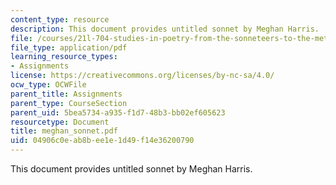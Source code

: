 ```yaml
---
content_type: resource
description: This document provides untitled sonnet by Meghan Harris.
file: /courses/21l-704-studies-in-poetry-from-the-sonneteers-to-the-metaphysicals-spring-2006/04906c0eab8bee1e1d49f14e36200790_meghan_sonnet.pdf
file_type: application/pdf
learning_resource_types:
- Assignments
license: https://creativecommons.org/licenses/by-nc-sa/4.0/
ocw_type: OCWFile
parent_title: Assignments
parent_type: CourseSection
parent_uid: 5bea5734-a935-f1d7-48b3-bb02ef605623
resourcetype: Document
title: meghan_sonnet.pdf
uid: 04906c0e-ab8b-ee1e-1d49-f14e36200790
---
```

This document provides untitled sonnet by Meghan Harris.